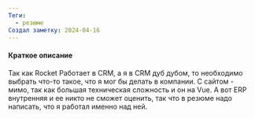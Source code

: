 ```yaml
---
Теги:
  - резюме
Создал заметку: 2024-04-16
---
```

#### Краткое описание

Так как Rocket Работает в CRM, а я в CRM дуб дубом, то необходимо выбрать что-то такое, что я мог бы делать в компании. С сайтом - мимо, так как большая техническая сложность и он на Vue. А вот ERP внутренняя и ее никто не сможет оценить, так что в резюме надо написать, что я работал именно над ней.
